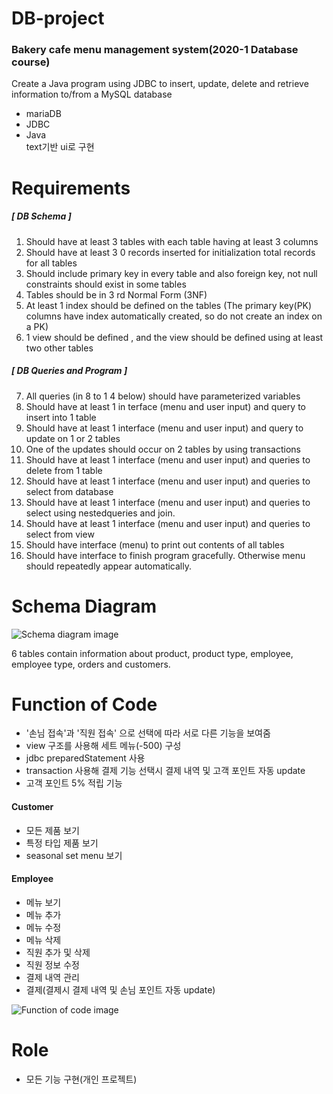 # DB-project
### Bakery cafe menu management system(2020-1 Database course)
Create a Java program using JDBC to insert, update, delete and retrieve information to/from a MySQL database
- mariaDB
- JDBC
- Java
<br> text기반 ui로 구현

# Requirements
##### [ DB Schema ]
1. Should have at least 3 tables with each table having at least 3 columns
2. Should have at least 3 0 records inserted for initialization total records for all tables
3. Should include primary key in every table and also foreign key, not null constraints should exist in some tables
4. Tables should be in 3 rd Normal Form (3NF)
5. At least 1 index should be defined on the tables (The primary key(PK) columns have index automatically created, so do not create an index on a PK)
6. 1 view should be defined , and the view should be defined using at least two other tables
##### [ DB Queries and Program ]
7. All queries (in 8 to 1 4 below) should have parameterized variables
8. Should have at least 1 in terface (menu and user input) and query to insert into 1 table
9. Should have at least 1 interface (menu and user input) and query to update on 1 or 2 tables
10. One of the updates should occur on 2 tables by using transactions
11. Should have at least 1 interface (menu and user input) and queries to delete from 1 table
12. Should have at least 1 interface (menu and user input) and queries to select from database
13. Should have at least 1 interface (menu and user input) and queries to select using nestedqueries and join.
14. Should have at least 1 interface (menu and user input) and queries to select from view
15. Should have interface (menu) to print out contents of all tables
16. Should have interface to finish program gracefully. Otherwise menu should repeatedly appear automatically.


# Schema Diagram

![Schema diagram image](https://user-images.githubusercontent.com/55357130/92497442-51093300-f234-11ea-9182-c5ce7c7ef57d.PNG)

6 tables contain information about product, product type, employee, employee type, orders and customers.


# Function of Code
- '손님 접속'과 '직원 접속' 으로 선택에 따라 서로 다른 기능을 보여줌
- view 구조를 사용해 세트 메뉴(-500) 구성
- jdbc preparedStatement 사용
- transaction 사용해 결제 기능 선택시 결제 내역 및 고객 포인트 자동 update
- 고객 포인트 5% 적립 기능
#### Customer
- 모든 제품 보기
- 특정 타입 제품 보기
- seasonal set menu 보기
#### Employee
- 메뉴 보기
- 메뉴 추가
- 메뉴 수정
- 메뉴 삭제
- 직원 추가 및 삭제
- 직원 정보 수정
- 결제 내역 관리
- 결제(결제시 결제 내역 및 손님 포인트 자동 update)


![Function of code image](https://user-images.githubusercontent.com/55357130/92497939-f45a4800-f234-11ea-907d-2702fde7e22a.PNG)



# Role
- 모든 기능 구현(개인 프로젝트)


